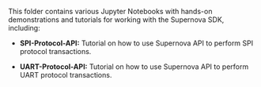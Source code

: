 This folder contains various Jupyter Notebooks with hands-on demonstrations and tutorials for working with the Supernova SDK, including:

- **SPI-Protocol-API:** Tutorial on how to use Supernova API to perform SPI protocol transactions.

- **UART-Protocol-API:** Tutorial on how to use Supernova API to perform UART protocol transactions.